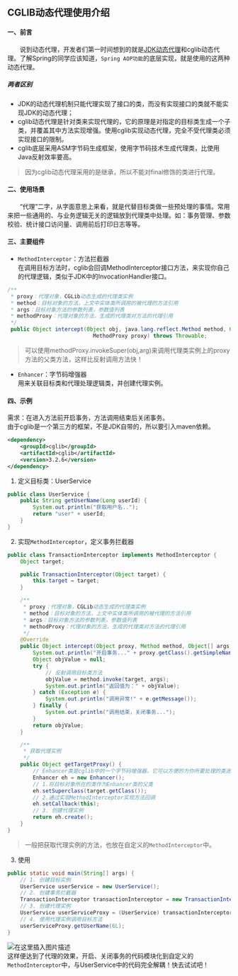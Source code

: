 ## CGLIB动态代理使用介绍


#### 一、前言

  说到动态代理，开发者们第一时间想到的就是[JDK动态代理](https://blog.csdn.net/Bronze5/article/details/106968019)和cglib动态代理。了解Spring的同学应该知道，`Spring AOP功能`的底层实现，就是使用的这两种动态代理。

##### 两者区别

+   JDK的动态代理机制只能代理实现了接口的类，而没有实现接口的类就不能实现JDK的动态代理；
+   cglib动态代理是针对类来实现代理的，它的原理是对指定的目标类生成一个子类，并覆盖其中方法实现增强。使用cglib实现动态代理，完全不受代理类必须实现接口的限制。
+   cglib底层采用ASM字节码生成框架，使用字节码技术生成代理类，比使用Java反射效率要高。

> 因为cglib动态代理采用的是继承，所以不能对final修饰的类进行代理。

#### 二、使用场景

  “代理”二字，从字面意思上来看，就是代替目标类做一些预处理的事情。常用来把一些通用的、与业务逻辑无关的逻辑放到代理类中处理。如：事务管理、参数校验、统计接口访问量、调用前后打印日志等等。

#### 三、主要组件

+   `MethodInterceptor`：方法拦截器  
    在调用目标方法时，cglib会回调MethodInterceptor接口方法，来实现你自己的代理逻辑，类似于JDK中的InvocationHandler接口。

```java
/**
 * proxy：代理对象，CGLib动态生成的代理类实例
 * method：目标对象的方法，上文中实体类所调用的被代理的方法引用
 * args：目标对象方法的参数列表，参数值列表
 * methodProxy：代理对象的方法，生成的代理类对方法的代理引用
 */
 public Object intercept(Object obj, java.lang.reflect.Method method, Object[] args,
                           MethodProxy proxy) throws Throwable;
```

> 可以使用methodProxy.invokeSuper(obj,arg)来调用代理类实例上的proxy方法的父类方法，这样比反射调用方法快！

+   `Enhancer`：字节码增强器  
    用来关联目标类和代理处理逻辑类，并创建代理实例。

#### 四、示例

需求：在进入方法前开启事务，方法调用结束后关闭事务。  
由于cglib是一个第三方的框架，不是JDK自带的，所以要引入maven依赖。

```xml
<dependency>
    <groupId>cglib</groupId>
    <artifactId>cglib</artifactId>
    <version>3.2.6</version>
</dependency>
```

1.  定义目标类：UserService

```java
public class UserService {
    public String getUserName(Long userId) {
        System.out.println("获取用户名..");
        return "user" + userId;
    }
}
```

2.  实现`MethodInterceptor`，定义事务拦截器

```java
public class TransactionInterceptor implements MethodInterceptor {
    Object target;

    public TransactionInterceptor(Object target) {
        this.target = target;
    }

    /**
     * proxy：代理对象，CGLib动态生成的代理类实例
     * method：目标对象的方法，上文中实体类所调用的被代理的方法引用
     * args：目标对象方法的参数列表，参数值列表
     * methodProxy：代理对象的方法，生成的代理类对方法的代理引用
     */
    @Override
    public Object intercept(Object proxy, Method method, Object[] args, MethodProxy methodProxy) throws Throwable {
        System.out.println("开启事务..." + proxy.getClass().getSimpleName());
        Object objValue = null;
        try {
            // 反射调用目标类方法
            objValue = method.invoke(target, args);
            System.out.println("返回值为：" + objValue);
        } catch (Exception e) {
            System.out.println("调用异常!" + e.getMessage());
        } finally {
            System.out.println("调用结束，关闭事务...");
        }
        return objValue;
    }

    /**
     * 获取代理实例
     */
    public Object getTargetProxy() {
        // Enhancer类是cglib中的一个字节码增强器，它可以方便的为你所要处理的类进行扩展
        Enhancer eh = new Enhancer();
        // 1.将目标对象所在的类作为Enhancer类的父类
        eh.setSuperclass(target.getClass());
        // 2.通过实现MethodInterceptor实现方法回调
        eh.setCallback(this);
        // 3. 创建代理实例
        return eh.create();
    }
}
```

> 一般把获取代理实例的方法，也放在自定义的`MethodInterceptor`中。

3.  使用

```java
public static void main(String[] args) {
    // 1. 创建目标实例
    UserService userService = new UserService();
    // 2. 创建事务拦截器
    TransactionInterceptor transactionInterceptor = new TransactionInterceptor(userService);
    // 3. 创建代理实例
    UserService userServiceProxy = (UserService) transactionInterceptor.getTargetProxy();
    // 4. 使用代理实例调用目标方法
    userServiceProxy.getUserName(6L);
}
```

![在这里插入图片描述](https://img-blog.csdnimg.cn/20200627140432397.png?x-oss-process=image/watermark,type_ZmFuZ3poZW5naGVpdGk,shadow_10,text_aHR0cHM6Ly9ibG9nLmNzZG4ubmV0L0Jyb256ZTU=,size_16,color_FFFFFF,t_70)  
这样便达到了代理的效果，开启、关闭事务的代码模块化到自定义的`MethodInterceptor`中，与UserService中的代码完全解耦！快去试试吧！